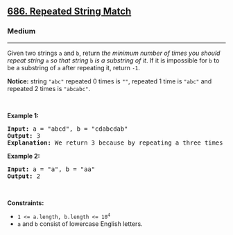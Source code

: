 <h2><a href="https://leetcode.com/problems/repeated-string-match/">686. Repeated String Match</a></h2><h3>Medium</h3><hr><div style="user-select: auto;"><p style="user-select: auto;">Given two strings <code style="user-select: auto;">a</code> and <code style="user-select: auto;">b</code>, return <em style="user-select: auto;">the minimum number of times you should repeat string </em><code style="user-select: auto;">a</code><em style="user-select: auto;"> so that string</em> <code style="user-select: auto;">b</code> <em style="user-select: auto;">is a substring of it</em>. If it is impossible for <code style="user-select: auto;">b</code>​​​​​​ to be a substring of <code style="user-select: auto;">a</code> after repeating it, return <code style="user-select: auto;">-1</code>.</p>

<p style="user-select: auto;"><strong style="user-select: auto;">Notice:</strong> string <code style="user-select: auto;">"abc"</code> repeated 0 times is <code style="user-select: auto;">""</code>, repeated 1 time is <code style="user-select: auto;">"abc"</code> and repeated 2 times is <code style="user-select: auto;">"abcabc"</code>.</p>

<p style="user-select: auto;">&nbsp;</p>
<p style="user-select: auto;"><strong style="user-select: auto;">Example 1:</strong></p>

<pre style="user-select: auto;"><strong style="user-select: auto;">Input:</strong> a = "abcd", b = "cdabcdab"
<strong style="user-select: auto;">Output:</strong> 3
<strong style="user-select: auto;">Explanation:</strong> We return 3 because by repeating a three times "ab<strong style="user-select: auto;">cdabcdab</strong>cd", b is a substring of it.
</pre>

<p style="user-select: auto;"><strong style="user-select: auto;">Example 2:</strong></p>

<pre style="user-select: auto;"><strong style="user-select: auto;">Input:</strong> a = "a", b = "aa"
<strong style="user-select: auto;">Output:</strong> 2
</pre>

<p style="user-select: auto;">&nbsp;</p>
<p style="user-select: auto;"><strong style="user-select: auto;">Constraints:</strong></p>

<ul style="user-select: auto;">
	<li style="user-select: auto;"><code style="user-select: auto;">1 &lt;= a.length, b.length &lt;= 10<sup style="user-select: auto;">4</sup></code></li>
	<li style="user-select: auto;"><code style="user-select: auto;">a</code> and <code style="user-select: auto;">b</code> consist of lowercase English letters.</li>
</ul>
</div>